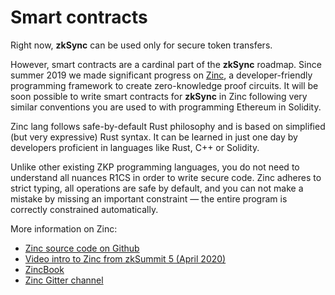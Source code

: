 # Smart contracts

Right now, **zkSync** can be used only for secure token transfers.

However, smart contracts are a cardinal part of the **zkSync** roadmap. Since summer 2019 we made significant progress on [Zinc](https://github.com/matter-labs/zinc), a developer-friendly programming framework to create zero-knowledge proof circuits. It will be soon possible to write smart contracts for **zkSync** in Zinc following very similar conventions you are used to with programming Ethereum in Solidity.

Zinc lang follows safe-by-default Rust philosophy and is based on simplified (but very expressive) Rust syntax. It can be learned in just one day by developers proficient in languages like Rust, C++ or Solidity.

Unlike other existing ZKP programming languages, you do not need to understand all nuances R1CS in order to write secure code. Zinc adheres to strict typing, all operations are safe by default, and you can not make a mistake by missing an important constraint — the entire program is correctly constrained automatically.

More information on Zinc:

- [Zinc source code on Github](https://github.com/matter-labs/zinc)
- [Video intro to Zinc from zkSummit 5 (April 2020)](https://www.youtube.com/watch?v=7AiQhbNyf_U)
- [ZincBook](https://zinc.matterlabs.dev/)
- [Zinc Gitter channel](https://gitter.im/matter-labs/zinc)
